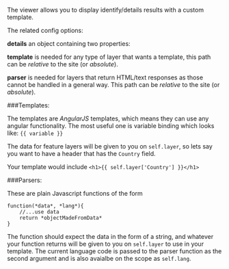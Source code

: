 The viewer allows you to display identify/details results with a custom template.

The related config options:

**details** an object containing two properties:

**template** is needed for any type of layer that wants a template, this path can be *relative* to the site (or *absolute*).

**parser** is needed for layers that return HTML/text responses as those cannot be handled in a general way. This path can be *relative* to the site (or *absolute*).


###Templates:

The templates are *AngularJS* templates, which means they can use any angular functionality.
The most useful one is variable binding which looks like: `{{ variable }}`

The data for feature layers will be given to you on `self.layer`, so lets say you want to have a header that has the `Country` field.

Your template would include `<h1>{{ self.layer['Country'] }}</h1>`

###Parsers:

These are plain Javascript functions of the form
```
function(*data*, *lang*){
    //...use data
    return *objectMadeFromData*
}
```

The function should expect the data in the form of a string, and whatever your function returns will be given to you on `self.layer` to use in your template. The current language code is passed to the parser function as the second argument and is also avaialbe on the scope as `self.lang`.